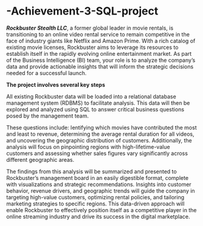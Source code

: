# -Achievement-3-SQL-project
***Rockbuster Stealth LLC***, a former global leader in movie rentals, is transitioning to an online video rental service to remain competitive in the face of industry giants like Netflix and Amazon Prime. With a rich catalog of existing movie licenses, Rockbuster aims to leverage its resources to establish itself in the rapidly evolving online entertainment market. As part of the Business Intelligence (BI) team, your role is to analyze the company’s data and provide actionable insights that will inform the strategic decisions needed for a successful launch.

**The project involves several key steps** 

All existing Rockbuster data will be loaded into a relational database management system (RDBMS) to facilitate analysis. This data will then be explored and analyzed using SQL to answer critical business questions posed by the management team.

These questions include:
Ientifying which movies have contributed the most and least to revenue, determining the average rental duration for all videos, and uncovering the geographic distribution of customers. Additionally, the analysis will focus on pinpointing regions with high-lifetime-value customers and assessing whether sales figures vary significantly across different geographic areas.

The findings from this analysis will be summarized and presented to Rockbuster’s management board in an easily digestible format, complete with visualizations and strategic recommendations. Insights into customer behavior, revenue drivers, and geographic trends will guide the company in targeting high-value customers, optimizing rental policies, and tailoring marketing strategies to specific regions. This data-driven approach will enable Rockbuster to effectively position itself as a competitive player in the online streaming industry and drive its success in the digital marketplace.
